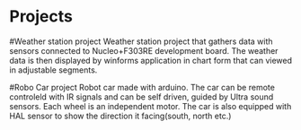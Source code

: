 # Projects

#Weather station project
Weather station project that gathers data with sensors connected to Nucleo+F303RE development board. 
The weather data is then displayed by winforms application in chart form that can viewed in adjustable segments.

#Robo Car project
Robot car made with arduino. The car can be remote controleld with IR signals and can be self driven, guided by Ultra sound sensors.
Each wheel is an independent motor. The car is also equipped with HAL sensor to show the direction it facing(south, north etc.)
